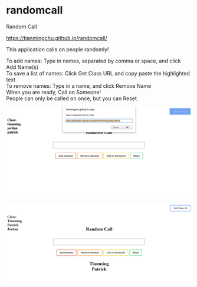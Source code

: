 # randomcall

Random Call

https://tianmingchu.github.io/randomcall/

This application calls on people randomly!

To add names: Type in names, separated by comma or space, and click Add Name(s)                    
To save a list of names: Click Get Class URL and copy paste the highlighted text                    
To remove names: Type in a name, and click Remove Name                                     
When you are ready, Call on Someone!                                               
People can only be called on once, but you can Reset

![Alt text](randomcall1.png?raw=true)

![Alt text](randomcalls.png?raw=true)

